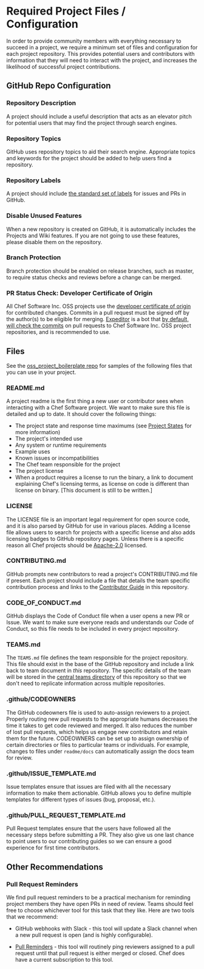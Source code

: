 # Required Project Files / Configuration

In order to provide community members with everything necessary to succeed in a project, we require a minimum set of files and configuration for each project repository. This provides potential users and contributors with information that they will need to interact with the project, and increases the likelihood of successful project contributions.

## GitHub Repo Configuration

### Repository Description

A project should include a useful description that acts as an elevator pitch for potential users that may find the project through search engines.

### Repository Topics

GitHub uses repository topics to aid their search engine. Appropriate topics and keywords for the project should be added to help users find a repository.

### Repository Labels

A project should include [the standard set of labels](github-labels.md) for issues and PRs in GitHub.

### Disable Unused Features

When a new repository is created on GitHub, it is automatically includes the Projects and Wiki features. If you are not going to use these features, please disable them on the repository.

### Branch Protection

Branch protection should be enabled on release branches, such as master, to require status checks and reviews before a change can be merged.

### PR Status Check: Developer Certificate of Origin

All Chef Software Inc. OSS projects use the [developer certificate of origin](/DCO.md) for contributed changes. Commits in a pull request must be signed off by the author(s) to be eligible for merging. [Expeditor](https://expeditor.chef.io/docs/getting-started/) is a bot that [by default, will check the commits](https://expeditor.chef.io/docs/integrations/github/#configuration) on pull requests to Chef Software Inc. OSS project repositories, and is recommended to use.

## Files

See the [oss_project_boilerplate repo](https://github.com/chef/oss_project_boilerplate) for samples of the following files that you can use in your project.

### README.md

A project readme is the first thing a new user or contributor sees when interacting with a Chef Software project. We want to make sure this file is detailed and up to date. It should cover the following things:

  - The project state and response time maximums (see [Project States](repo-states.md) for more information)
  - The project's intended use
  - Any system or runtime requirements
  - Example uses
  - Known issues or incompatibilities
  - The Chef team responsible for the project
  - The project license
  - When a product requires a license to run the binary, a link to document explaining Chef's licensing terms, as license on code is different than license on binary. [This document is still to be written.]

### LICENSE

The LICENSE file is an important legal requirement for open source code, and it is also parsed by GitHub for use in various places. Adding a license file allows users to search for projects with a specific license and also adds licensing badges to GitHub repository pages. Unless there is a specific reason all Chef projects should be [Apache-2.0](https://www.apache.org/licenses/LICENSE-2.0.html) licensed.

### CONTRIBUTING.md

GitHub prompts new contributors to read a project's CONTRIBUTING.md file if present. Each project should include a file that details the team specific contribution process and links to the [Contributor Guide](../contributors/README.md) in this repository.

### CODE_OF_CONDUCT.md

GitHub displays the Code of Conduct file when a user opens a new PR or Issue. We want to make sure everyone reads and understands our Code of Conduct, so this file needs to be included in every project repository.

### TEAMS.md

The `TEAMS.md` file defines the team responsible for the project repository. This file should exist in the base of the GitHub repository and include a link back to team document in *this* repository. The specific details of the team will be stored in the [central teams directory](../teams) of this repository so that we don't need to replicate information across multiple repositories.

### .github/CODEOWNERS

The GitHub codeowners file is used to auto-assign reviewers to a project. Properly routing new pull requests to the appropriate humans decreases the time it takes to get code reviewed and merged. It also reduces the number of lost pull requests, which helps us engage new contributors and retain them for the future. CODEOWNERS can be set up to assign ownership of certain directories or files to particular teams or individuals. For example, changes to files under `readme/docs` can automatically assign the docs team for review.

### .github/ISSUE_TEMPLATE.md

Issue templates ensure that issues are filed with all the necessary information to make them actionable. GitHub allows you to define multiple templates for different types of issues (bug, proposal, etc.).

### .github/PULL_REQUEST_TEMPLATE.md

Pull Request templates ensure that the users have followed all the necessary steps before submitting a PR. They also give us one last chance to point users to our contributing guides so we can ensure a good experience for first time contributors.

## Other Recommendations

### Pull Request Reminders

We find pull request reminders to be a practical mechanism for reminding project members they have open PRs in need of review. Teams should feel free to choose whichever tool for this task that they like. Here are two tools that we recommend:

* GitHub webhooks with Slack - this tool will update a Slack channel when a new pull request is open (and is highly configurable).

* [Pull Reminders](https://pullreminders.com/) - this tool will routinely ping reviewers assigned to a pull request until that pull request is either merged or closed. Chef does have a current subscription to this tool.
